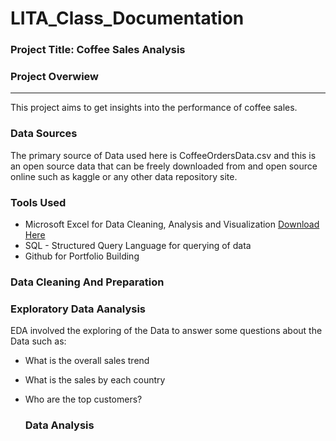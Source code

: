 # LITA_Class_Documentation

### Project Title: Coffee Sales Analysis

### Project Overwiew
---
This project aims to get insights into the performance of coffee sales.

### Data Sources
The primary source of Data used here is CoffeeOrdersData.csv and this is an open source data that can be freely downloaded from and open source online such as kaggle or any other data repository site.

### Tools Used
- Microsoft Excel for Data Cleaning, Analysis and Visualization [Download Here](https://www.microsoft.com)
- SQL - Structured Query Language for querying of data
- Github for Portfolio Building

### Data Cleaning And Preparation

### Exploratory Data Aanalysis
EDA involved the exploring of the Data to answer some questions about the Data such as:
- What is the overall sales trend
- What is the sales by each country
- Who are the top customers?

  ### Data Analysis
